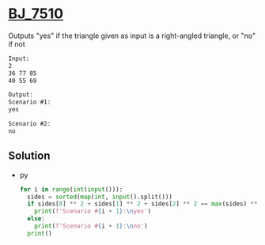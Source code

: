 # [BJ_7510](https://acmicpc.net/problem/7510)

Outputs "yes" if the triangle given as input is a right-angled triangle, or "no" if not

```txt
Input:
2
36 77 85
40 55 69

Output:
Scenario #1:
yes

Scenario #2:
no
```

## Solution

* py

  ```py
  for i in range(int(input())):
    sides = sorted(map(int, input().split()))
    if sides[0] ** 2 + sides[1] ** 2 + sides[2] ** 2 == max(sides) ** 2 * 2:
      print(f'Scenario #{i + 1}:\nyes')
    else:
      print(f'Scenario #{i + 1}:\nno')
    print()
  ```
